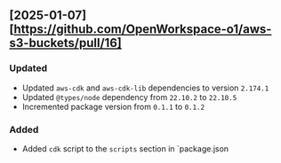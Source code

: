 ## [2025-01-07][https://github.com/OpenWorkspace-o1/aws-s3-buckets/pull/16]

### Updated
- Updated `aws-cdk` and `aws-cdk-lib` dependencies to version `2.174.1`
- Updated `@types/node` dependency from `22.10.2` to `22.10.5`
- Incremented package version from `0.1.1` to `0.1.2`

### Added
- Added `cdk` script to the `scripts` section in `package.json